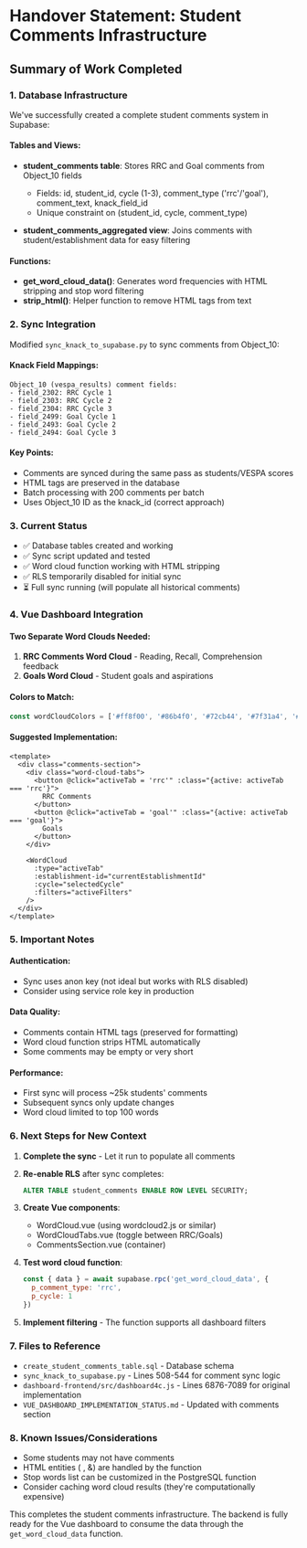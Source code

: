 # Handover Statement: Student Comments Infrastructure

## Summary of Work Completed

### 1. Database Infrastructure
We've successfully created a complete student comments system in Supabase:

#### Tables and Views:
- **student_comments table**: Stores RRC and Goal comments from Object_10 fields
  - Fields: id, student_id, cycle (1-3), comment_type ('rrc'/'goal'), comment_text, knack_field_id
  - Unique constraint on (student_id, cycle, comment_type)
  
- **student_comments_aggregated view**: Joins comments with student/establishment data for easy filtering

#### Functions:
- **get_word_cloud_data()**: Generates word frequencies with HTML stripping and stop word filtering
- **strip_html()**: Helper function to remove HTML tags from text

### 2. Sync Integration
Modified `sync_knack_to_supabase.py` to sync comments from Object_10:

#### Knack Field Mappings:
```
Object_10 (vespa_results) comment fields:
- field_2302: RRC Cycle 1
- field_2303: RRC Cycle 2  
- field_2304: RRC Cycle 3
- field_2499: Goal Cycle 1
- field_2493: Goal Cycle 2
- field_2494: Goal Cycle 3
```

#### Key Points:
- Comments are synced during the same pass as students/VESPA scores
- HTML tags are preserved in the database
- Batch processing with 200 comments per batch
- Uses Object_10 ID as the knack_id (correct approach)

### 3. Current Status
- ✅ Database tables created and working
- ✅ Sync script updated and tested
- ✅ Word cloud function working with HTML stripping
- ✅ RLS temporarily disabled for initial sync
- ⏳ Full sync running (will populate all historical comments)

### 4. Vue Dashboard Integration

#### Two Separate Word Clouds Needed:
1. **RRC Comments Word Cloud** - Reading, Recall, Comprehension feedback
2. **Goals Word Cloud** - Student goals and aspirations

#### Colors to Match:
```javascript
const wordCloudColors = ['#ff8f00', '#86b4f0', '#72cb44', '#7f31a4', '#f032e6', '#ffd93d'];
```

#### Suggested Implementation:
```vue
<template>
  <div class="comments-section">
    <div class="word-cloud-tabs">
      <button @click="activeTab = 'rrc'" :class="{active: activeTab === 'rrc'}">
        RRC Comments
      </button>
      <button @click="activeTab = 'goal'" :class="{active: activeTab === 'goal'}">
        Goals
      </button>
    </div>
    
    <WordCloud 
      :type="activeTab"
      :establishment-id="currentEstablishmentId"
      :cycle="selectedCycle"
      :filters="activeFilters"
    />
  </div>
</template>
```

### 5. Important Notes

#### Authentication:
- Sync uses anon key (not ideal but works with RLS disabled)
- Consider using service role key in production

#### Data Quality:
- Comments contain HTML tags (preserved for formatting)
- Word cloud function strips HTML automatically
- Some comments may be empty or very short

#### Performance:
- First sync will process ~25k students' comments
- Subsequent syncs only update changes
- Word cloud limited to top 100 words

### 6. Next Steps for New Context

1. **Complete the sync** - Let it run to populate all comments
2. **Re-enable RLS** after sync completes:
   ```sql
   ALTER TABLE student_comments ENABLE ROW LEVEL SECURITY;
   ```

3. **Create Vue components**:
   - WordCloud.vue (using wordcloud2.js or similar)
   - WordCloudTabs.vue (toggle between RRC/Goals)
   - CommentsSection.vue (container)

4. **Test word cloud function**:
   ```javascript
   const { data } = await supabase.rpc('get_word_cloud_data', {
     p_comment_type: 'rrc',
     p_cycle: 1
   })
   ```

5. **Implement filtering** - The function supports all dashboard filters

### 7. Files to Reference
- `create_student_comments_table.sql` - Database schema
- `sync_knack_to_supabase.py` - Lines 508-544 for comment sync logic
- `dashboard-frontend/src/dashboard4c.js` - Lines 6876-7089 for original implementation
- `VUE_DASHBOARD_IMPLEMENTATION_STATUS.md` - Updated with comments section

### 8. Known Issues/Considerations
- Some students may not have comments
- HTML entities (&nbsp;, &amp;) are handled by the function
- Stop words list can be customized in the PostgreSQL function
- Consider caching word cloud results (they're computationally expensive)

This completes the student comments infrastructure. The backend is fully ready for the Vue dashboard to consume the data through the `get_word_cloud_data` function.